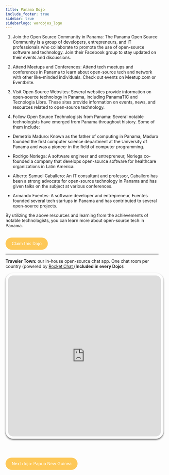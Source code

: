 ```yaml
---
title: Panama Dojo
include_footer: true
sidebar: true
sidebarlogo: wordojos_logo
---
```


1.  Join the Open Source Community in Panama: The Panama Open Source Community is a group of developers, entrepreneurs, and IT professionals who collaborate to promote the use of open-source software and technology. Join their Facebook group to stay updated on their events and discussions.
    
2.  Attend Meetups and Conferences: Attend tech meetups and conferences in Panama to learn about open-source tech and network with other like-minded individuals. Check out events on Meetup.com or Eventbrite.
    
3.  Visit Open Source Websites: Several websites provide information on open-source technology in Panama, including PanamaTIC and Tecnologia Libre. These sites provide information on events, news, and resources related to open-source technology.
    
4.  Follow Open Source Technologists from Panama: Several notable technologists have emerged from Panama throughout history. Some of them include:
    

*   Demetrio Maduro: Known as the father of computing in Panama, Maduro founded the first computer science department at the University of Panama and was a pioneer in the field of computer programming.
    
*   Rodrigo Noriega: A software engineer and entrepreneur, Noriega co-founded a company that develops open-source software for healthcare organizations in Latin America.
    
*   Alberto Samuel Caballero: An IT consultant and professor, Caballero has been a strong advocate for open-source technology in Panama and has given talks on the subject at various conferences.
    
*   Armando Fuentes: A software developer and entrepreneur, Fuentes founded several tech startups in Panama and has contributed to several open-source projects.
    

By utilizing the above resources and learning from the achievements of notable technologists, you can learn more about open-source tech in Panama.

<br>
<html>
  <head>
    <style>
      .button {
        display: inline-block;
        padding: 20px 20px;
        text-align: center;
        text-decoration: none;
        color: #ffffff;
        background-color: #FDC858;
        border-radius: 33px;
        outline: none;
        line-height:  0%;
      }
    </style>
  </head>
  <body>
    <a class="button" href="https://blog.workdojos.com/Panama" target="_blank">Claim this Dojo</a>
  </body>
</html>
<br>

---


**Traveler Town:**   our in-house open-source chat app.  One chat room per country (powered by <a href="https://rocket.chat" >Rocket.Chat </a>  (**Included in every Dojo**):  

<iframe src="https://chat.traveler.town/channel/Panama" style="width: 100%;height: 530px;padding: 8px; box-shadow: 0 3px 5px rgba(0,0,0,.6);border-radius: 25px;overflow: hidden;border: none;" align="middle"></iframe>


<br><br>

<html>
  <head>
    <style>
      .button {
        display: inline-block;
        padding: 20px 20px;
        text-align: center;
        text-decoration: none;
        color: #ffffff;
        background-color: #FDC858;
        border-radius: 33px;
        outline: none;
        line-height:  %;
      }
    </style>
  </head>
  <body>
    <a class="button" href="https://workdojos.com/Papua-New-Guinea">Next dojo:  Papua New Guinea</a>
  </body>
</html>